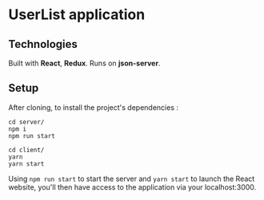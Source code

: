# UserList application

## Technologies

Built with **React**, **Redux**. Runs on **json-server**.

<!-- Construit avec **React**, **Redux**. Tourne sur **json-server**. -->

## Setup

After cloning, to install the project's dependencies :

```json-server
cd server/
npm i
npm run start

cd client/
yarn
yarn start
```

Using ```npm run start``` to start the server and ```yarn start``` to launch the React website, you'll then have access to the application via your localhost:3000.

<!-- Après le clone, pour installer les dépendances du projet :

```nodejs
cd server/
npm i
npm run dev

cd client/
yarn
yarn start
```

Utilisez ```npm run dev``` pour lancer le serveur et ```yarn start``` pour lancer l'application React, vous aurez ensuite accès au site via votre localhost:3000. -->
